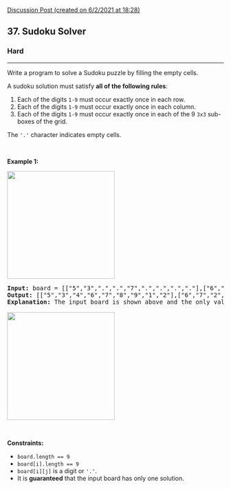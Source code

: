 [Discussion Post (created on 6/2/2021 at 18:28)](https://leetcode.com/problems/sudoku-solver/discuss/1096083/C%2B%2B-or-Backtracking)  
<h2>37. Sudoku Solver</h2><h3>Hard</h3><hr><div><p>Write a program to solve a Sudoku puzzle by filling the empty cells.</p>

<p>A&nbsp;sudoku solution must satisfy <strong>all of&nbsp;the following rules</strong>:</p>

<ol>
	<li>Each of the digits&nbsp;<code>1-9</code> must occur exactly&nbsp;once in each row.</li>
	<li>Each of the digits&nbsp;<code>1-9</code>&nbsp;must occur&nbsp;exactly once in each column.</li>
	<li>Each of the digits&nbsp;<code>1-9</code> must occur exactly once in each of the 9 <code>3x3</code> sub-boxes of the grid.</li>
</ol>

<p>The <code>'.'</code> character indicates empty cells.</p>

<p>&nbsp;</p>
<p><strong>Example 1:</strong></p>
<img src="https://upload.wikimedia.org/wikipedia/commons/thumb/f/ff/Sudoku-by-L2G-20050714.svg/250px-Sudoku-by-L2G-20050714.svg.png" style="height:250px; width:250px">
<pre><strong>Input:</strong> board = [["5","3",".",".","7",".",".",".","."],["6",".",".","1","9","5",".",".","."],[".","9","8",".",".",".",".","6","."],["8",".",".",".","6",".",".",".","3"],["4",".",".","8",".","3",".",".","1"],["7",".",".",".","2",".",".",".","6"],[".","6",".",".",".",".","2","8","."],[".",".",".","4","1","9",".",".","5"],[".",".",".",".","8",".",".","7","9"]]
<strong>Output:</strong> [["5","3","4","6","7","8","9","1","2"],["6","7","2","1","9","5","3","4","8"],["1","9","8","3","4","2","5","6","7"],["8","5","9","7","6","1","4","2","3"],["4","2","6","8","5","3","7","9","1"],["7","1","3","9","2","4","8","5","6"],["9","6","1","5","3","7","2","8","4"],["2","8","7","4","1","9","6","3","5"],["3","4","5","2","8","6","1","7","9"]]
<strong>Explanation:</strong>&nbsp;The input board is shown above and the only valid solution is shown below:

<img src="https://upload.wikimedia.org/wikipedia/commons/thumb/3/31/Sudoku-by-L2G-20050714_solution.svg/250px-Sudoku-by-L2G-20050714_solution.svg.png" style="height:250px; width:250px">
</pre>

<p>&nbsp;</p>
<p><strong>Constraints:</strong></p>

<ul>
	<li><code>board.length == 9</code></li>
	<li><code>board[i].length == 9</code></li>
	<li><code>board[i][j]</code> is a digit or <code>'.'</code>.</li>
	<li>It is <strong>guaranteed</strong> that the input board has only one solution.</li>
</ul>
</div>